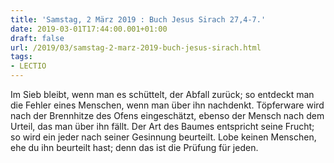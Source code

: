```yaml
---
title: 'Samstag, 2 März 2019 : Buch Jesus Sirach 27,4-7.'
date: 2019-03-01T17:44:00.001+01:00
draft: false
url: /2019/03/samstag-2-marz-2019-buch-jesus-sirach.html
tags: 
- LECTIO
---
```


Im Sieb bleibt, wenn man es schüttelt, der Abfall zurück; so entdeckt man die Fehler eines Menschen, wenn man über ihn nachdenkt. Töpferware wird nach der Brennhitze des Ofens eingeschätzt, ebenso der Mensch nach dem Urteil, das man über ihn fällt. Der Art des Baumes entspricht seine Frucht; so wird ein jeder nach seiner Gesinnung beurteilt. Lobe keinen Menschen, ehe du ihn beurteilt hast; denn das ist die Prüfung für jeden.